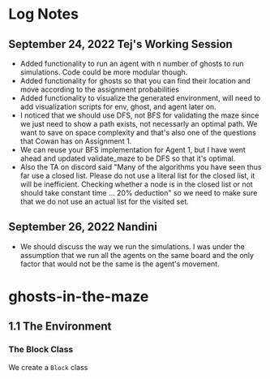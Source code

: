 # Log Notes 
## September 24, 2022 Tej's Working Session
- Added functionality to run an agent with n number of ghosts to run simulations. Code could be more modular though.
- Added functionality for ghosts so that you can find their location and move according to the assignment probabilities
- Added functionality to visualize the generated environment, will need to add visualization scripts for env, ghost, and agent later on.
- I noticed that we should use DFS, not BFS for validating the maze since we just need to show a path exists, not necessarly an optimal path. We want to save on space complexity and that's also one of the questions that Cowan has on Assignment 1. 
- We can reuse your BFS implementation for Agent 1, but I have went ahead and updated validate_maze to be DFS so that it's optimal.
- Also the TA on discord said "Many of the algorithms you have seen thus far use a closed list. Please do not use a literal list for the closed list, it will be inefficient. Checking whether a node is in the closed list or not should take constant time ... 20% deduction" so we need to make sure that we do not use an actual list for the visited set.  

## September 26, 2022 Nandini
- We should discuss the way we run the simulations. I was under the assumption that we run all the agents on the same board and the only factor that would not be the same is the agent's movement. 

# ghosts-in-the-maze

## 1.1 The Environment

### The Block Class
We create a `Block` class 